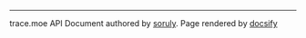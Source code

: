 ---

trace.moe API Document authored by [soruly](https://github.com/soruly/). Page rendered by [docsify](https://docsify.js.org/)
